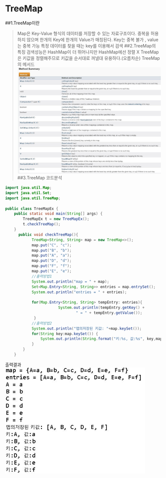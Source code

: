 ﻿# **TreeMap**
##1.TreeMap이란
>Map은 Key-Value 형식의 데이터를 저장할 수 있는 자료구조이다.
>중복을 허용하지 않으며 한개의 Key에 한개의 Value가 매칭된다.
>Key는 중복 불가 , value는 중복 가능
>특정 데이터를 찾을 때는 key를 이용해서 검색
##2.TreeMap의 특징
>검색성능은 HashMap이 더 뛰어나지만 HashMap에선 정렬 X
>TreeMap은 키값을 정렬해주므로 키값을 순서대로 꺼낼대 유용하다.(오름차순)
TreeMap 의 메서드
![Alt text](/t1.jpg)
##3.TreeMap 코드분석
```java
import java.util.Map;
import java.util.Set;
import java.util.TreeMap;

public class TreeMapEx {
	public static void main(String[] args) {
		TreeMapEx t = new TreeMapEx();
		t.checkTreeMap();
	}
	  public void checkTreeMap(){
	        TreeMap<String, String> map = new TreeMap<>();
	        map.put("C", "c"); 
	        map.put("B", "b");
	        map.put("A", "a");
	        map.put("D", "d");
	        map.put("F", "f");
	        map.put("E", "e");
	        //출력방법1
	        System.out.println("map = " + map);
	 	    Set<Map.Entry<String, String>> entries = map.entrySet();
	 	    System.out.println("entries = " + entries);  
	        
	 	    for(Map.Entry<String, String> tempEntry: entries){
	 		            System.out.println(tempEntry.getKey() +
	 		            		" = " + tempEntry.getValue());
	 		 }
 	        //출력방법2
	        System.out.println("맵의저장된 키값: "+map.keySet());
	        for(String key:map.keySet()) {
	        	System.out.println(String.format("키:%s, 값:%s", key,map.get(key)));
	        }	     
	    }
	}
```
출력결과 
![Alt text](t2.jpg)

